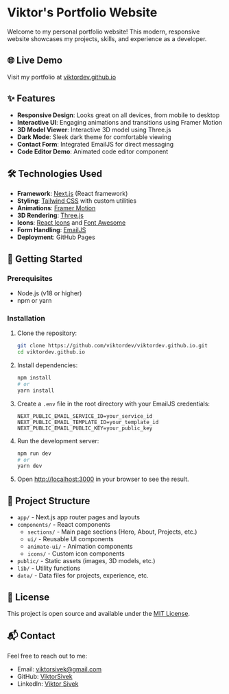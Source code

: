 # Viktor's Portfolio Website

Welcome to my personal portfolio website! This modern, responsive website showcases my projects, skills, and experience as a developer.

## 🌐 Live Demo

Visit my portfolio at [viktordev.github.io](https://viktordev.github.io)

## ✨ Features

- **Responsive Design**: Looks great on all devices, from mobile to desktop
- **Interactive UI**: Engaging animations and transitions using Framer Motion
- **3D Model Viewer**: Interactive 3D model using Three.js
- **Dark Mode**: Sleek dark theme for comfortable viewing
- **Contact Form**: Integrated EmailJS for direct messaging
- **Code Editor Demo**: Animated code editor component

## 🛠️ Technologies Used

- **Framework**: [Next.js](https://nextjs.org/) (React framework)
- **Styling**: [Tailwind CSS](https://tailwindcss.com/) with custom utilities
- **Animations**: [Framer Motion](https://www.framer.com/motion/)
- **3D Rendering**: [Three.js](https://threejs.org/)
- **Icons**: [React Icons](https://react-icons.github.io/react-icons/) and [Font Awesome](https://fontawesome.com/)
- **Form Handling**: [EmailJS](https://www.emailjs.com/)
- **Deployment**: GitHub Pages

## 🚀 Getting Started

### Prerequisites

- Node.js (v18 or higher)
- npm or yarn

### Installation

1. Clone the repository:

   ```bash
   git clone https://github.com/viktordev/viktordev.github.io.git
   cd viktordev.github.io
   ```

2. Install dependencies:

   ```bash
   npm install
   # or
   yarn install
   ```

3. Create a `.env` file in the root directory with your EmailJS credentials:

   ```
   NEXT_PUBLIC_EMAIL_SERVICE_ID=your_service_id
   NEXT_PUBLIC_EMAIL_TEMPLATE_ID=your_template_id
   NEXT_PUBLIC_EMAIL_PUBLIC_KEY=your_public_key
   ```

4. Run the development server:

   ```bash
   npm run dev
   # or
   yarn dev
   ```

5. Open [http://localhost:3000](http://localhost:3000) in your browser to see the result.

## 📁 Project Structure

- `app/` - Next.js app router pages and layouts
- `components/` - React components
  - `sections/` - Main page sections (Hero, About, Projects, etc.)
  - `ui/` - Reusable UI components
  - `animate-ui/` - Animation components
  - `icons/` - Custom icon components
- `public/` - Static assets (images, 3D models, etc.)
- `lib/` - Utility functions
- `data/` - Data files for projects, experience, etc.

## 📝 License

This project is open source and available under the [MIT License](LICENSE).

## 📬 Contact

Feel free to reach out to me:

- Email: viktorsivek@gmail.com
- GitHub: [ViktorSivek](https://github.com/ViktorSivek)
- LinkedIn: [Viktor Sivek](https://www.linkedin.com/in/viktor-sivek/)
